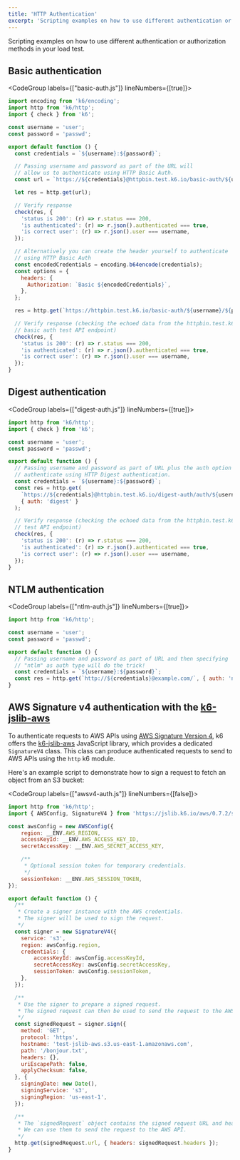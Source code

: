 ```yaml
---
title: 'HTTP Authentication'
excerpt: 'Scripting examples on how to use different authentication or authorization methods in your load test.'
---
```


Scripting examples on how to use different authentication or authorization methods in your load test.

## Basic authentication

<CodeGroup labels={["basic-auth.js"]} lineNumbers={[true]}>

```javascript
import encoding from 'k6/encoding';
import http from 'k6/http';
import { check } from 'k6';

const username = 'user';
const password = 'passwd';

export default function () {
  const credentials = `${username}:${password}`;

  // Passing username and password as part of the URL will
  // allow us to authenticate using HTTP Basic Auth.
  const url = `https://${credentials}@httpbin.test.k6.io/basic-auth/${username}/${password}`;

  let res = http.get(url);

  // Verify response
  check(res, {
    'status is 200': (r) => r.status === 200,
    'is authenticated': (r) => r.json().authenticated === true,
    'is correct user': (r) => r.json().user === username,
  });

  // Alternatively you can create the header yourself to authenticate
  // using HTTP Basic Auth
  const encodedCredentials = encoding.b64encode(credentials);
  const options = {
    headers: {
      Authorization: `Basic ${encodedCredentials}`,
    },
  };

  res = http.get(`https://httpbin.test.k6.io/basic-auth/${username}/${password}`, options);

  // Verify response (checking the echoed data from the httpbin.test.k6.io
  // basic auth test API endpoint)
  check(res, {
    'status is 200': (r) => r.status === 200,
    'is authenticated': (r) => r.json().authenticated === true,
    'is correct user': (r) => r.json().user === username,
  });
}
```

</CodeGroup>

## Digest authentication

<CodeGroup labels={["digest-auth.js"]} lineNumbers={[true]}>

```javascript
import http from 'k6/http';
import { check } from 'k6';

const username = 'user';
const password = 'passwd';

export default function () {
  // Passing username and password as part of URL plus the auth option will
  // authenticate using HTTP Digest authentication.
  const credentials = `${username}:${password}`;
  const res = http.get(
    `https://${credentials}@httpbin.test.k6.io/digest-auth/auth/${username}/${password}`,
    { auth: 'digest' }
  );

  // Verify response (checking the echoed data from the httpbin.test.k6.io digest auth
  // test API endpoint)
  check(res, {
    'status is 200': (r) => r.status === 200,
    'is authenticated': (r) => r.json().authenticated === true,
    'is correct user': (r) => r.json().user === username,
  });
}
```

</CodeGroup>

## NTLM authentication

<CodeGroup labels={["ntlm-auth.js"]} lineNumbers={[true]}>

```javascript
import http from 'k6/http';

const username = 'user';
const password = 'passwd';

export default function () {
  // Passing username and password as part of URL and then specifying
  // "ntlm" as auth type will do the trick!
  const credentials = `${username}:${password}`;
  const res = http.get(`http://${credentials}@example.com/`, { auth: 'ntlm' });
}
```

</CodeGroup>

## AWS Signature v4 authentication with the [k6-jslib-aws](https://github.com/grafana/k6-jslib-aws)

To authenticate requests to AWS APIs using [AWS Signature Version 4](https://docs.aws.amazon.com/AmazonS3/latest/API/sig-v4-authenticating-requests.html), k6 offers the [k6-jslib-aws](https://github.com/grafana/k6-jslib-aws) JavaScript library, which provides a dedicated `SignatureV4` class. This class can produce authenticated requests to send to AWS APIs using the `http` k6 module.

Here's an example script to demonstrate how to sign a request to fetch an object from an S3 bucket:

<CodeGroup labels={["awsv4-auth.js"]} lineNumbers={[false]}>

```javascript
import http from 'k6/http';
import { AWSConfig, SignatureV4 } from 'https://jslib.k6.io/aws/0.7.2/signature.js';

const awsConfig = new AWSConfig({
    region: __ENV.AWS_REGION,
    accessKeyId: __ENV.AWS_ACCESS_KEY_ID,
    secretAccessKey: __ENV.AWS_SECRET_ACCESS_KEY,

    /**
     * Optional session token for temporary credentials.
     */
    sessionToken: __ENV.AWS_SESSION_TOKEN,
});

export default function () {
  /**
   * Create a signer instance with the AWS credentials.
   * The signer will be used to sign the request.
   */
  const signer = new SignatureV4({
    service: 's3',
    region: awsConfig.region,
    credentials: {
        accessKeyId: awsConfig.accessKeyId,
        secretAccessKey: awsConfig.secretAccessKey,
        sessionToken: awsConfig.sessionToken,
    },
  });

  /**
   * Use the signer to prepare a signed request.
   * The signed request can then be used to send the request to the AWS API.
   */
  const signedRequest = signer.sign({
    method: 'GET',
    protocol: 'https',
    hostname: 'test-jslib-aws.s3.us-east-1.amazonaws.com',
    path: '/bonjour.txt',
    headers: {},
    uriEscapePath: false,
    applyChecksum: false,
  }, {
    signingDate: new Date(),
    signingService: 's3',
    signingRegion: 'us-east-1',
  });

  /**
   * The `signedRequest` object contains the signed request URL and headers.
   * We can use them to send the request to the AWS API.
   */
  http.get(signedRequest.url, { headers: signedRequest.headers });
}
```

</CodeGroup>